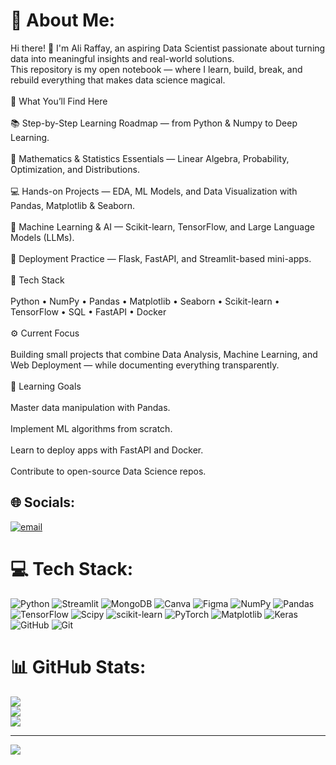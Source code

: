 # 💫 About Me:
Hi there! 👋 I'm Ali Raffay, an aspiring Data Scientist passionate about turning data into meaningful insights and real-world solutions.<br>This repository is my open notebook — where I learn, build, break, and rebuild everything that makes data science magical.<br><br>🧠 What You’ll Find Here<br><br>📚 Step-by-Step Learning Roadmap — from Python & Numpy to Deep Learning.<br><br>🧮 Mathematics & Statistics Essentials — Linear Algebra, Probability, Optimization, and Distributions.<br><br>💻 Hands-on Projects — EDA, ML Models, and Data Visualization with Pandas, Matplotlib & Seaborn.<br><br>🤖 Machine Learning & AI — Scikit-learn, TensorFlow, and Large Language Models (LLMs).<br><br>🧩 Deployment Practice — Flask, FastAPI, and Streamlit-based mini-apps.<br><br>🧰 Tech Stack<br><br>Python • NumPy • Pandas • Matplotlib • Seaborn • Scikit-learn • TensorFlow • SQL • FastAPI • Docker<br><br>⚙️ Current Focus<br><br>Building small projects that combine Data Analysis, Machine Learning, and Web Deployment — while documenting everything transparently.<br><br>🌱 Learning Goals<br><br>Master data manipulation with Pandas.<br><br>Implement ML algorithms from scratch.<br><br>Learn to deploy apps with FastAPI and Docker.<br><br>Contribute to open-source Data Science repos.


## 🌐 Socials:
[![email](https://img.shields.io/badge/Email-D14836?logo=gmail&logoColor=white)](mailto:raffay004@gmail.com) 

# 💻 Tech Stack:
![Python](https://img.shields.io/badge/python-3670A0?style=for-the-badge&logo=python&logoColor=ffdd54) ![Streamlit](https://img.shields.io/badge/Streamlit-%23FE4B4B.svg?style=for-the-badge&logo=streamlit&logoColor=white) ![MongoDB](https://img.shields.io/badge/MongoDB-%234ea94b.svg?style=for-the-badge&logo=mongodb&logoColor=white) ![Canva](https://img.shields.io/badge/Canva-%2300C4CC.svg?style=for-the-badge&logo=Canva&logoColor=white) ![Figma](https://img.shields.io/badge/figma-%23F24E1E.svg?style=for-the-badge&logo=figma&logoColor=white) ![NumPy](https://img.shields.io/badge/numpy-%23013243.svg?style=for-the-badge&logo=numpy&logoColor=white) ![Pandas](https://img.shields.io/badge/pandas-%23150458.svg?style=for-the-badge&logo=pandas&logoColor=white) ![TensorFlow](https://img.shields.io/badge/TensorFlow-%23FF6F00.svg?style=for-the-badge&logo=TensorFlow&logoColor=white) ![Scipy](https://img.shields.io/badge/SciPy-%230C55A5.svg?style=for-the-badge&logo=scipy&logoColor=%white) ![scikit-learn](https://img.shields.io/badge/scikit--learn-%23F7931E.svg?style=for-the-badge&logo=scikit-learn&logoColor=white) ![PyTorch](https://img.shields.io/badge/PyTorch-%23EE4C2C.svg?style=for-the-badge&logo=PyTorch&logoColor=white) ![Matplotlib](https://img.shields.io/badge/Matplotlib-%23ffffff.svg?style=for-the-badge&logo=Matplotlib&logoColor=black) ![Keras](https://img.shields.io/badge/Keras-%23D00000.svg?style=for-the-badge&logo=Keras&logoColor=white) ![GitHub](https://img.shields.io/badge/github-%23121011.svg?style=for-the-badge&logo=github&logoColor=white) ![Git](https://img.shields.io/badge/git-%23F05033.svg?style=for-the-badge&logo=git&logoColor=white)
# 📊 GitHub Stats:
![](https://github-readme-stats.vercel.app/api?username=datboyali-star&theme=radical&hide_border=false&include_all_commits=true&count_private=true)<br/>
![](https://nirzak-streak-stats.vercel.app/?user=datboyali-star&theme=radical&hide_border=false)<br/>
![](https://github-readme-stats.vercel.app/api/top-langs/?username=datboyali-star&theme=radical&hide_border=false&include_all_commits=true&count_private=true&layout=compact)

---
[![](https://visitcount.itsvg.in/api?id=datboyali-star&icon=0&color=0)](https://visitcount.itsvg.in)

<!-- Proudly created with GPRM ( https://gprm.itsvg.in ) -->
